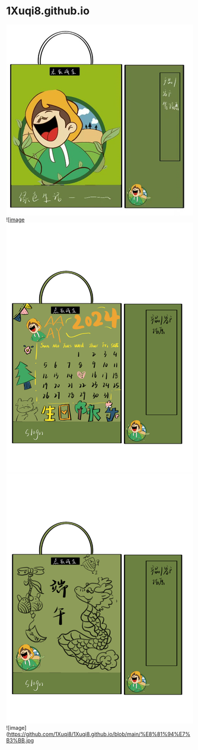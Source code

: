 # 1Xuqi8.github.io
![image](https://github.com/1Xuqi8/1Xuqi8.github.io/blob/main/baozhuangwu%20.jpg)
![[image](https://github.com/1Xuqi8/1Xuqi8.github.io/blob/main/%E5%85%AC%E5%8F%B8.png)
![image](https://github.com/1Xuqi8/1Xuqi8.github.io/blob/main/%E7%94%9F%E6%97%A5.png)
![image](https://github.com/1Xuqi8/1Xuqi8.github.io/blob/main/%E7%AB%AF%E5%8D%88.png)
![image](https://github.com/1Xuqi8/1Xuqi8.github.io/blob/main/%E8%81%94%E7%B3%BB.jpg
